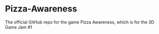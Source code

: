 # Pizza-Awareness
The official GitHub repo for the game Pizza Awareness, which is for the 3D Game Jam #1

